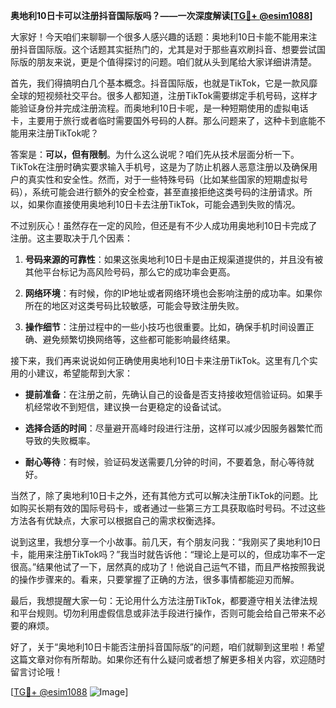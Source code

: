 **奥地利10日卡可以注册抖音国际版吗？——一次深度解读[[TG💪+ @esim1088](https://t.me/s/esim1088)]**

大家好！今天咱们来聊聊一个很多人感兴趣的话题：奥地利10日卡能不能用来注册抖音国际版。这个话题其实挺热门的，尤其是对于那些喜欢刷抖音、想要尝试国际版的朋友来说，更是个值得探讨的问题。咱们就从头到尾给大家详细讲清楚。

首先，我们得搞明白几个基本概念。抖音国际版，也就是TikTok，它是一款风靡全球的短视频社交平台。很多人都知道，注册TikTok需要绑定手机号码，这样才能验证身份并完成注册流程。而奥地利10日卡呢，是一种短期使用的虚拟电话卡，主要用于旅行或者临时需要国外号码的人群。那么问题来了，这种卡到底能不能用来注册TikTok呢？

答案是：**可以，但有限制**。为什么这么说呢？咱们先从技术层面分析一下。TikTok在注册时确实要求输入手机号，这是为了防止机器人恶意注册以及确保用户的真实性和安全性。然而，对于一些特殊号码（比如某些国家的短期虚拟号码），系统可能会进行额外的安全检查，甚至直接拒绝这类号码的注册请求。所以，如果你直接使用奥地利10日卡去注册TikTok，可能会遇到失败的情况。

不过别灰心！虽然存在一定的风险，但还是有不少人成功用奥地利10日卡完成了注册。这主要取决于几个因素：

1. **号码来源的可靠性**：如果这张奥地利10日卡是由正规渠道提供的，并且没有被其他平台标记为高风险号码，那么它的成功率会更高。
   
2. **网络环境**：有时候，你的IP地址或者网络环境也会影响注册的成功率。如果你所在的地区对这类号码比较敏感，可能会导致注册失败。

3. **操作细节**：注册过程中的一些小技巧也很重要。比如，确保手机时间设置正确、避免频繁切换网络等，这些都可能影响最终结果。

接下来，我们再来说说如何正确使用奥地利10日卡来注册TikTok。这里有几个实用的小建议，希望能帮到大家：

- **提前准备**：在注册之前，先确认自己的设备是否支持接收短信验证码。如果手机经常收不到短信，建议换一台更稳定的设备试试。
  
- **选择合适的时间**：尽量避开高峰时段进行注册，这样可以减少因服务器繁忙而导致的失败概率。

- **耐心等待**：有时候，验证码发送需要几分钟的时间，不要着急，耐心等待就好。

当然了，除了奥地利10日卡之外，还有其他方式可以解决注册TikTok的问题。比如购买长期有效的国际号码卡，或者通过一些第三方工具获取临时号码。不过这些方法各有优缺点，大家可以根据自己的需求权衡选择。

说到这里，我想分享一个小故事。前几天，有个朋友问我：“我刚买了奥地利10日卡，能用来注册TikTok吗？”我当时就告诉他：“理论上是可以的，但成功率不一定很高。”结果他试了一下，居然真的成功了！他说自己运气不错，而且严格按照我说的操作步骤来的。看来，只要掌握了正确的方法，很多事情都能迎刃而解。

最后，我想提醒大家一句：无论用什么方法注册TikTok，都要遵守相关法律法规和平台规则。切勿利用虚假信息或非法手段进行操作，否则可能会给自己带来不必要的麻烦。

好了，关于“奥地利10日卡能否注册抖音国际版”的问题，咱们就聊到这里啦！希望这篇文章对你有所帮助。如果你还有什么疑问或者想了解更多相关内容，欢迎随时留言讨论哦！

[[TG💪+ @esim1088](https://t.me/s/esim1088) ![Image](https://i.postimg.cc/4NQfJmqS/Snipaste-2025-05-13-00-14-12.png)]